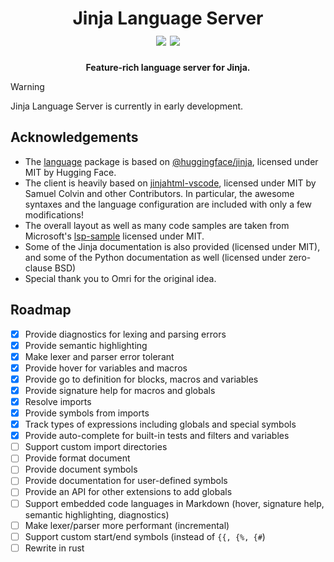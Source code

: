 <h1 align="center">
    Jinja Language Server
    <br />
    <img src="https://img.shields.io/badge/license-MIT-blue.svg">
    <img src="https://img.shields.io/badge/PRs-welcome-brightgreen.svg">
    <br />
</h1>

<p align="center">
    <b>Feature-rich language server for Jinja.</b>
</p>

> [!WARNING]
> Jinja Language Server is currently in early development.

## Acknowledgements

- The [language](./packages/language/) package is based on [@huggingface/jinja](https://github.com/huggingface/huggingface.js/tree/main/packages/jinja), licensed under MIT by Hugging Face.
- The client is heavily based on [jinjahtml-vscode](https://github.com/samuelcolvin/jinjahtml-vscode), licensed under MIT by Samuel Colvin and other Contributors. In particular, the awesome syntaxes and the language configuration are included with only a few modifications!
- The overall layout as well as many code samples are taken from Microsoft's [lsp-sample](https://github.com/microsoft/vscode-extension-samples/tree/main/lsp-sample) licensed under MIT.
- Some of the Jinja documentation is also provided (licensed under MIT), and some of the Python documentation as well (licensed under zero-clause BSD)
- Special thank you to Omri for the original idea.

## Roadmap

- [x] Provide diagnostics for lexing and parsing errors
- [x] Provide semantic highlighting
- [x] Make lexer and parser error tolerant
- [x] Provide hover for variables and macros
- [x] Provide go to definition for blocks, macros and variables
- [x] Provide signature help for macros and globals
- [x] Resolve imports
- [x] Provide symbols from imports
- [x] Track types of expressions including globals and special symbols
- [x] Provide auto-complete for built-in tests and filters and variables
- [ ] Support custom import directories
- [ ] Provide format document
- [ ] Provide document symbols
- [ ] Provide documentation for user-defined symbols
- [ ] Provide an API for other extensions to add globals
- [ ] Support embedded code languages in Markdown (hover, signature help, semantic highlighting, diagnostics)
- [ ] Make lexer/parser more performant (incremental)
- [ ] Support custom start/end symbols (instead of `{{, {%, {#`)
- [ ] Rewrite in rust
